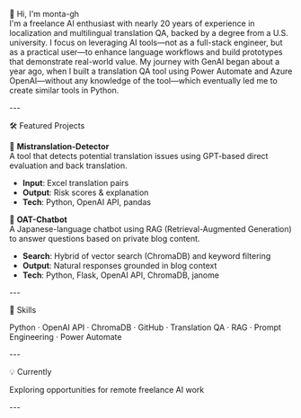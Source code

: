 👋 Hi, I'm monta-gh  
I'm a freelance AI enthusiast with nearly 20 years of experience in localization and multilingual translation QA, backed by a degree from a U.S. university.
I focus on leveraging AI tools—not as a full-stack engineer, but as a practical user—to enhance language workflows and build prototypes that demonstrate real-world value.
My journey with GenAI began about a year ago, when I built a translation QA tool using Power Automate and Azure OpenAI—without any knowledge of the tool—which eventually led me to create similar tools in Python.

\---

🛠 Featured Projects

🔎 **Mistranslation-Detector**  
A tool that detects potential translation issues using GPT-based direct evaluation and back translation.  
- **Input**: Excel translation pairs  
- **Output**: Risk scores & explanation  
- **Tech**: Python, OpenAI API, pandas

🤖 **OAT-Chatbot**  
A Japanese-language chatbot using RAG (Retrieval-Augmented Generation) to answer questions based on private blog content.  
- **Search**: Hybrid of vector search (ChromaDB) and keyword filtering  
- **Output**: Natural responses grounded in blog context  
- **Tech**: Python, Flask, OpenAI API, ChromaDB, janome

\---

🧰 Skills &#x20;

Python · OpenAI API · ChromaDB · GitHub · Translation QA · RAG · Prompt Engineering · Power Automate

\---

💡 Currently &#x20;

Exploring opportunities for remote freelance AI work

\---
